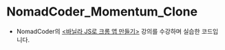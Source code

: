 # NomadCoder_Momentum_Clone

-   NomadCoder의 [<바닐라 JS로 크롬 앱 만들기>](https://nomadcoders.co/javascript-for-beginners) 강의를 수강하며 실습한 코드입니다.
